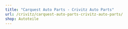 ```yaml
---
title: "Carquest Auto Parts - Crivitz Auto Parts"
url: /crivitz/carquest-auto-parts-crivitz-auto-parts/
shop: Autoteile
---
```

